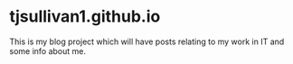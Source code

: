 # tjsullivan1.github.io
This is my blog project which will have posts relating to my work in IT and some info about me. 
